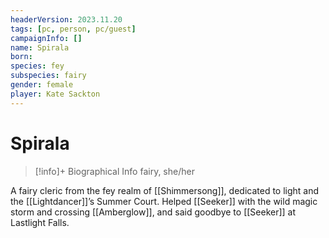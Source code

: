 ```yaml
---
headerVersion: 2023.11.20
tags: [pc, person, pc/guest]
campaignInfo: []
name: Spirala
born:
species: fey
subspecies: fairy
gender: female
player: Kate Sackton
---
```

# Spirala
>[!info]+ Biographical Info
> fairy, she/her

A fairy cleric from the fey realm of [[Shimmersong]], dedicated to light and the [[Lightdancer]]’s Summer Court. Helped [[Seeker]] with the wild magic storm and crossing [[Amberglow]], and said goodbye to [[Seeker]] at Lastlight Falls.